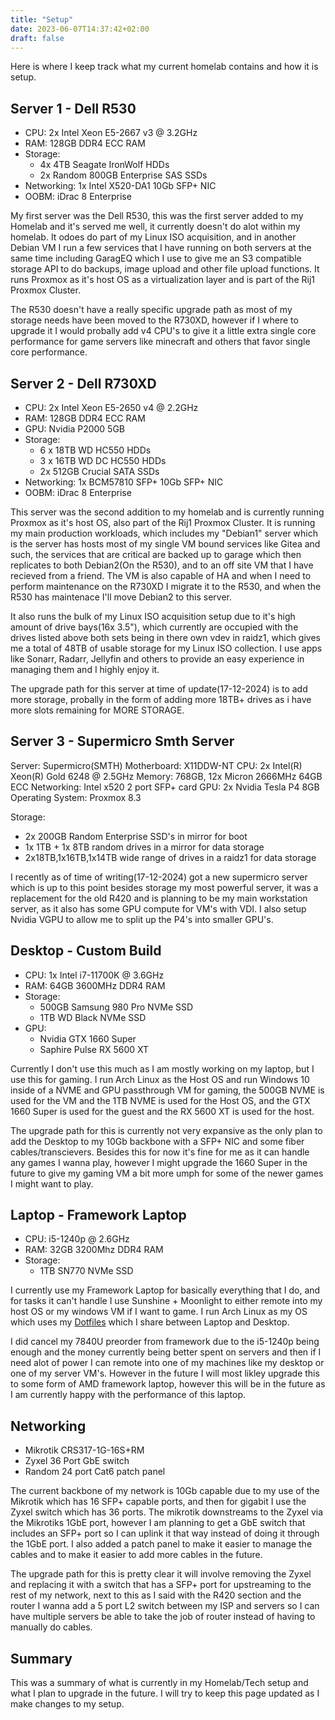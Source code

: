```yaml
---
title: "Setup"
date: 2023-06-07T14:37:42+02:00
draft: false
---
```


Here is where I keep track what my current homelab contains and how it is setup.

## Server 1 - Dell R530

- CPU: 2x Intel Xeon E5-2667 v3 @ 3.2GHz
- RAM: 128GB DDR4 ECC RAM
- Storage:
  - 4x 4TB Seagate IronWolf HDDs
  - 2x Random 800GB Enterprise SAS SSDs
- Networking: 1x Intel X520-DA1 10Gb SFP+ NIC
- OOBM: iDrac 8 Enterprise

My first server was the Dell R530, this was the first server added to my Homelab and it's served me well, it currently doesn't do alot within my homelab. It odoes do part of my Linux ISO acquisition, and in another Debian VM I run a few services that I have running on both servers at the same time including GaragEQ which I use to give me an S3 compatible storage API to do backups, image upload and other file upload functions. It runs Proxmox as it's host OS as a virtualization layer and is part of the Rij1 Proxmox Cluster.

The R530 doesn't have a really specific upgrade path as most of my storage needs have been moved to the R730XD, however if I where to upgrade it I would probally add v4 CPU's to give it a little extra single core performance for game servers like minecraft and others that favor single core performance.

## Server 2 - Dell R730XD

- CPU: 2x Intel Xeon E5-2650 v4 @ 2.2GHz
- RAM: 128GB DDR4 ECC RAM
- GPU: Nvidia P2000 5GB
- Storage:
  - 6 x 18TB WD HC550 HDDs
  - 3 x 16TB WD DC HC550 HDDs
  - 2x 512GB Crucial SATA SSDs
- Networking: 1x BCM57810 SFP+ 10Gb SFP+ NIC
- OOBM: iDrac 8 Enterprise

This server was the second addition to my homelab and is currently running Proxmox as it's host OS, also part of the Rij1 Proxmox Cluster. It is running my main production workloads, which includes my "Debian1" server which is the server has hosts most of my single VM bound services like Gitea and such, the services that are critical are backed up to garage which then replicates to both Debian2(On the R530), and to an off site VM that I have recieved from a friend. The VM is also capable of HA and when I need to perform maintenance on the R730XD I migrate it to the R530, and when the R530 has maintenace I'll move Debian2 to this server.

It also runs the bulk of my Linux ISO acquisition setup due to it's high amount of drive bays(16x 3.5"), which currently are occupied with the drives listed above both sets being in there own vdev in raidz1, which gives me a total of 48TB of usable storage for my Linux ISO collection. I use apps like Sonarr, Radarr, Jellyfin and others to provide an easy experience in managing them and I highly enjoy it.

The upgrade path for this server at time of update(17-12-2024) is to add more storage, probally in the form of adding more 18TB+ drives as i have more slots remaining for MORE STORAGE.

## Server 3 - Supermicro Smth Server

Server: Supermicro(SMTH)
Motherboard: X11DDW-NT
CPU: 2x Intel(R) Xeon(R) Gold 6248 @ 2.5GHz
Memory: 768GB, 12x Micron 2666MHz 64GB ECC
Networking: Intel x520 2 port SFP+ card
GPU: 2x Nvidia Tesla P4 8GB
Operating System: Proxmox 8.3

Storage:

- 2x 200GB Random Enterprise SSD's in mirror for boot
- 1x 1TB + 1x 8TB random drives in a mirror for data storage
- 2x18TB,1x16TB,1x14TB wide range of drives in a raidz1 for data storage

I recently as of time of writing(17-12-2024) got a new supermicro server which is up to this point besides storage my most powerful server, it was a replacement for the old R420 and is planning to be my main workstation server, as it also has some GPU compute for VM's with VDI. I also setup Nvidia VGPU to allow me to split up the P4's into smaller GPU's.

## Desktop - Custom Build

- CPU: 1x Intel i7-11700K @ 3.6GHz
- RAM: 64GB 3600MHz DDR4 RAM
- Storage:
  - 500GB Samsung 980 Pro NVMe SSD
  - 1TB WD Black NVMe SSD
- GPU:
  - Nvidia GTX 1660 Super
  - Saphire Pulse RX 5600 XT

Currently I don't use this much as I am mostly working on my laptop, but I use this for gaming. I run Arch Linux as the Host OS and run Windows 10 inside of a NVME and GPU passthrough VM for gaming, the 500GB NVME is used for the VM and the 1TB NVME is used for the Host OS, and the GTX 1660 Super is used for the guest and the RX 5600 XT is used for the host.

The upgrade path for this is currently not very expansive as the only plan to add the Desktop to my 10Gb backbone with a SFP+ NIC and some fiber cables/transcievers. Besides this for now it's fine for me as it can handle any games I wanna play, however I might upgrade the 1660 Super in the future to give my gaming VM a bit more umph for some of the newer games I might want to play.

## Laptop - Framework Laptop

- CPU: i5-1240p @ 2.6GHz
- RAM: 32GB 3200Mhz DDR4 RAM
- Storage:
  - 1TB SN770 NVMe SSD

I currently use my Framework Laptop for basically everything that I do, and for tasks it can't handle I use Sunshine + Moonlight to either remote into my host OS or my windows VM if I want to game. I run Arch Linux as my OS which uses my [Dotfiles](https://github.com/Stetsed/.dotfiles) which I share between Laptop and Desktop.

I did cancel my 7840U preorder from framework due to the i5-1240p being enough and the money currently being better spent on servers and then if I need alot of power I can remote into one of my machines like my desktop or one of my server VM's. However in the future I will most likley upgrade this to some form of AMD framework laptop, however this will be in the future as I am currently happy with the performance of this laptop.

## Networking

- Mikrotik CRS317-1G-16S+RM
- Zyxel 36 Port GbE switch
- Random 24 port Cat6 patch panel

The current backbone of my network is 10Gb capable due to my use of the Mikrotik which has 16 SFP+ capable ports, and then for gigabit I use the Zyxel switch which has 36 ports. The mikrotik downstreams to the Zyxel via the Mikrotiks 1GbE port, however I am planning to get a GbE switch that includes an SFP+ port so I can uplink it that way instead of doing it through the 1GbE port. I also added a patch panel to make it easier to manage the cables and to make it easier to add more cables in the future.

The upgrade path for this is pretty clear it will involve removing the Zyxel and replacing it with a switch that has a SFP+ port for upstreaming to the rest of my network, next to this as I said with the R420 section and the router I wanna add a 5 port L2 switch between my ISP and servers so I can have multiple servers be able to take the job of router instead of having to manually do cables.

## Summary

This was a summary of what is currently in my Homelab/Tech setup and what I plan to upgrade in the future. I will try to keep this page updated as I make changes to my setup.
